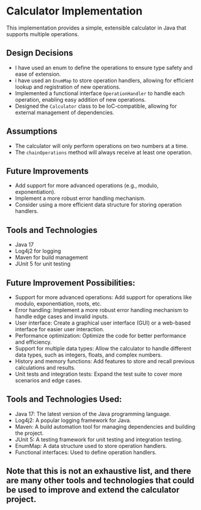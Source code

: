 # Calculator Implementation

This implementation provides a simple, extensible calculator in Java that supports multiple operations.

## Design Decisions

* I have used an enum to define the operations to ensure type safety and ease of extension.
* i have used an `EnumMap` to store operation handlers, allowing for efficient lookup and registration of new operations.
* Implemented a functional interface `OperationHandler` to handle each operation, enabling easy addition of new operations.
* Designed the `Calculator` class to be IoC-compatible, allowing for external management of dependencies.

## Assumptions

* The calculator will only perform operations on two numbers at a time.
* The `chainOperations` method will always receive at least one operation.

## Future Improvements

* Add support for more advanced operations (e.g., modulo, exponentiation).
* Implement a more robust error handling mechanism.
* Consider using a more efficient data structure for storing operation handlers.

## Tools and Technologies

* Java 17
* Log4j2 for logging
* Maven for build management
* JUnit 5 for unit testing

## Future Improvement Possibilities:

* Support for more advanced operations: Add support for operations like modulo, exponentiation, roots, etc.
* Error handling: Implement a more robust error handling mechanism to handle edge cases and invalid inputs.
* User interface: Create a graphical user interface (GUI) or a web-based interface for easier user interaction.
* Performance optimization: Optimize the code for better performance and efficiency.
* Support for multiple data types: Allow the calculator to handle different data types, such as integers, floats, and complex numbers.
* History and memory functions: Add features to store and recall previous calculations and results.
* Unit tests and integration tests: Expand the test suite to cover more scenarios and edge cases.

## Tools and Technologies Used:

* Java 17: The latest version of the Java programming language.
* Log4j2: A popular logging framework for Java.
* Maven: A build automation tool for managing dependencies and building the project.
* JUnit 5: A testing framework for unit testing and integration testing.
* EnumMap: A data structure used to store operation handlers.
* Functional interfaces: Used to define operation handlers.

##  Note that this is not an exhaustive list, and there are many other tools and technologies that could be used to improve and extend the calculator project.

